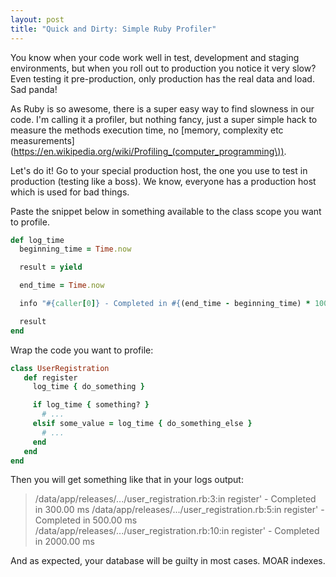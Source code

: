 ```yaml
---
layout: post
title: "Quick and Dirty: Simple Ruby Profiler"
---
```



You know when your code work well in test, development and staging environments, but when you roll out to production you notice it very slow? Even testing it pre-production, only production has the real data and load. Sad panda!

As Ruby is so awesome, there is a super easy way to find slowness in our code. I'm calling it a profiler, but nothing fancy, just a super simple hack to measure the methods execution time, no [memory, complexity etc measurements](https://en.wikipedia.org/wiki/Profiling_(computer_programming\)).

Let's do it! Go to your special production host, the one you use to test in production (testing like a boss). We know, everyone has a production host which is used for bad things.

Paste the snippet below in something available to the class scope you want to profile.

```ruby
def log_time
  beginning_time = Time.now

  result = yield

  end_time = Time.now

  info "#{caller[0]} - Completed in #{(end_time - beginning_time) * 1000} ms"

  result
end
```


Wrap the code you want to profile:

```ruby
class UserRegistration
   def register
     log_time { do_something }

     if log_time { something? }
       # ...
     elsif some_value = log_time { do_something_else }
       # ...
     end
   end
end
```

Then you will get something like that in your logs output:

> /data/app/releases/.../user_registration.rb:3:in register' - Completed in 300.00 ms
> /data/app/releases/.../user_registration.rb:5:in register' - Completed in 500.00 ms
> /data/app/releases/.../user_registration.rb:10:in register' - Completed in 2000.00 ms


And as expected, your database will be guilty in most cases. MOAR indexes.
